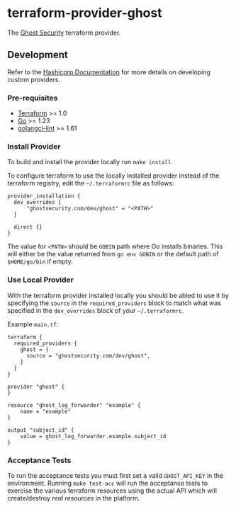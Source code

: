 # terraform-provider-ghost
The [Ghost Security](https://ghostsecurity.com/) terraform provider.

## Development
Refer to the [Hashicorp Documentation](https://developer.hashicorp.com/terraform/tutorials/providers-plugin-framework/providers-plugin-framework-provider) for more details on developing custom providers.

### Pre-requisites
- [Terraform](https://developer.hashicorp.com/terraform/install) >= 1.0
- [Go](https://go.dev/learn/) >= 1.23
- [golangci-lint](https://github.com/golangci/golangci-lint) >= 1.61

### Install Provider
To build and install the provider locally run `make install`.

To configure terraform to use the locally installed provider instead of the terraform registry, edit the `~/.terraformrc` file as follows:

```hcl
provider_installation {
  dev_overrides {
      "ghostsecurity.com/dev/ghost" = "<PATH>"
  }

  direct {}
}
```

The value for `<PATH>` should be `GOBIN` path where Go installs binaries. This will either be the value returned from `go env GOBIN` or the default path of `$HOME/go/bin` if empty.

### Use Local Provider
With the terraform provider installed locally you should be abled to use it by specifying the `source` in the `required_providers` block to match what was specified in the `dev_overrides` block of your `~/.terraformrc`.

Example `main.tf`:
```hcl
terraform {
  required_providers {
    ghost = {
      source = "ghostsecurity.com/dev/ghost",
    }
  }
}

provider "ghost" {
}

resource "ghost_log_forwarder" "example" {
    name = "example"
}

output "subject_id" {
    value = ghost_log_forwarder.example.subject_id
}
```

### Acceptance Tests
To run the acceptance tests you must first set a valid `GHOST_API_KEY` in the environment.
Running `make test-acc` will run the acceptance tests to exercise the various terraform
resources using the actual API which will create/destroy _real resources_ in the platform.
